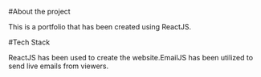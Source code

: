#About the project

This is a portfolio that has been created using ReactJS.

#Tech Stack

ReactJS has been used to create the website.EmailJS has been utilized to send live emails from viewers.
